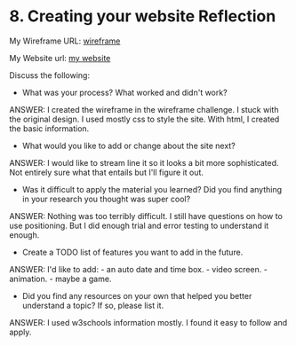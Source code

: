 # 8. Creating your website Reflection

My Wireframe URL: [wireframe](https://github.com/edisonocean/phase-0-unit-1/blob/master/week-2/3-wireframing/wireframe-index.png)

My Website url:
[my website](http://www.edisonocean.github.io)

Discuss the following:


* What was your process? What worked and didn't work?

ANSWER: I created the wireframe in the wireframe challenge. I stuck with the original design. I used mostly css to style the site.
With html, I created the basic information.

* What would you like to add or change about the site next?

ANSWER: I would like to stream line it so it looks a bit more sophisticated. Not entirely sure what that entails but
I'll figure it out.

* Was it difficult to apply the material you learned? Did you find anything in your research you thought was super cool?

ANSWER: Nothing was too terribly difficult. I still have questions on how to use positioning. But I did enough trial and error testing to understand it enough.

* Create a TODO list of features you want to add in the future.

ANSWER: I'd like to add:
        - an auto date and time box.
        - video screen.
        - animation.
        - maybe a game.

* Did you find any resources on your own that helped you better understand a topic? If so, please list it.

ANSWER: I used w3schools information mostly. I found it easy to follow and apply.
